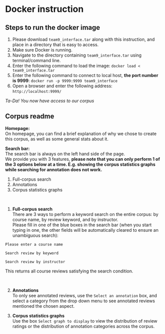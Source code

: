 # Docker instruction

## Steps to run the docker image
1. Please download `team9_interface.tar` along with this instruction, and place in a directory that is easy to access.
2. Make sure Docker is running.
2. Navigate to the directory containing `team9_interface.tar` using terminal/command line.
3. Enter the following command to load the image: `docker load < team9_interface.tar`
4. Enter the following command to connect to local host, **the port number is 9999**: `docker run -p 9999:9999 team9_interface`
5. Open a browser and enter the following address: `http://localhost:9999/`

*Ta-Da! You now have access to our corpus*


## Corpus readme
**Homepage:**<br>
On homepage, you can find a brief explanation of why we chose to create this corpus, as well as some general stats about it.

**Search bar:**<br>
The search bar is always on the left hand side of the page. <br>
We provide you with 3 features, **please note that you can only perform 1 of the 3 options below at a time. E.g. showing the corpus statistics graphs while searching for annotation does not work.**
1. Full-corpus search 
2. Annotations
3. Corpus statistics graphs

<br>

1. **Full-corpus search** <br>
There are 3 ways to perform a keyword search on the entire corpus: by course name, by review keyword, and by instructor.<br>
Please fill in one of the blue boxes in the search bar (when you start typing in one, the other fields will be automatically cleared to ensure an unambiguous search):<br>

`Please enter a course name` <br>

`Search review by keyword` <br>

`Search review by instructor` 

This returns all course reviews satisfying the search condition.

<br>

2. **Annotations** <br>
To only see annotated reviews, use the `Select an annotation` box, and select a category from the drop down menu to see annotated reviews mentioned the chosen aspect.<br>

3. **Corpus statistics graphs** <br>
Use the box `Select graph to display` to view the distribution of review ratings or the distribution of annotation categories across the corpus.